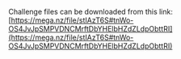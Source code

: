 Challenge files can be downloaded from this link: [https://mega.nz/file/stIAzT6S#tnWo-OS4JvJpSMPVDNCMrftDbYHElbHZdZLdpObttRI](https://mega.nz/file/stIAzT6S#tnWo-OS4JvJpSMPVDNCMrftDbYHElbHZdZLdpObttRI)
